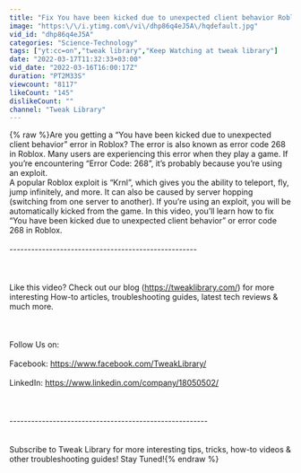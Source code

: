 ```yaml
---
title: "Fix You have been kicked due to unexpected client behavior Roblox error code 268!"
image: "https:\/\/i.ytimg.com\/vi\/dhp86q4eJ5A\/hqdefault.jpg"
vid_id: "dhp86q4eJ5A"
categories: "Science-Technology"
tags: ["yt:cc=on","tweak library","Keep Watching at tweak library"]
date: "2022-03-17T11:32:33+03:00"
vid_date: "2022-03-16T16:00:17Z"
duration: "PT2M33S"
viewcount: "8117"
likeCount: "145"
dislikeCount: ""
channel: "Tweak Library"
---
```

{% raw %}Are you getting a “You have been kicked due to unexpected client behavior” error in Roblox? The error is also known as error code 268 in Roblox. Many users are experiencing this error when they play a game. If you’re encountering “Error Code: 268”, it’s probably because you’re using an exploit.<br />A popular Roblox exploit is “Krnl”, which gives you the ability to teleport, fly, jump infinitely, and more. It can also be caused by server hopping (switching from one server to another). If you’re using an exploit, you will be automatically kicked from the game. In this video, you’ll learn how to fix “You have been kicked due to unexpected client behavior” or error code 268 in Roblox.<br /><br />----------------------------------------------------<br /><br /><br /><br />Like this video? Check out our blog (<a rel="nofollow" target="blank" href="https://tweaklibrary.com/)">https://tweaklibrary.com/)</a> for more interesting How-to articles, troubleshooting guides, latest tech reviews &amp; much more.<br /><br />        <br /><br />Follow Us on:      <br /><br />  Facebook: <a rel="nofollow" target="blank" href="https://www.facebook.com/TweakLibrary/">https://www.facebook.com/TweakLibrary/</a>     <br /><br />  LinkedIn: <a rel="nofollow" target="blank" href="https://www.linkedin.com/company/18050502/">https://www.linkedin.com/company/18050502/</a>   <br /><br /><br /><br />-------------------------------------------------------<br /><br /><br />Subscribe to Tweak Library for more interesting tips, tricks, how-to videos &amp; other troubleshooting guides! Stay Tuned!{% endraw %}
